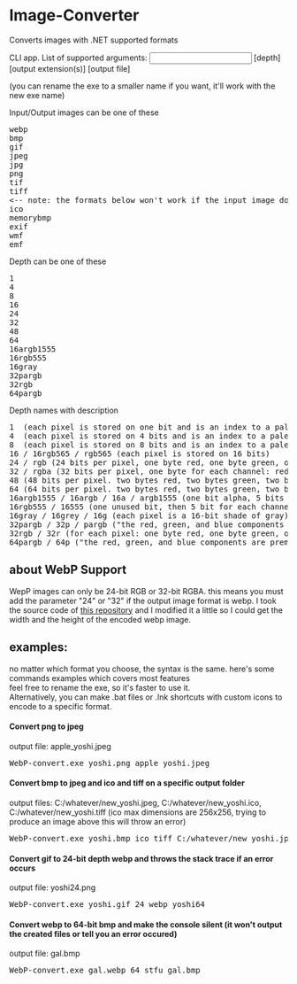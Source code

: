 # Image-Converter
Converts images with .NET supported formats

CLI app. List of supported arguments:
<input file> [depth] [output extension(s)] [output file]

(you can rename the exe to a smaller name if you want, it'll work with the new exe name)

Input/Output images can be one of these
<pre>
webp
bmp
gif
jpeg
jpg
png
tif
tiff
<-- note: the formats below won't work if the input image doesn't meet a certain criteria -->
ico
memorybmp
exif
wmf
emf
</pre>

Depth can be one of these
<pre>
1
4
8
16
24
32
48
64
16argb1555
16rgb555
16gray
32pargb
32rgb
64pargb
</pre>

Depth names with description
<pre>
1  (each pixel is stored on one bit and is an index to a palette of 2 colours)
4  (each pixel is stored on 4 bits and is an index to a palette of 16 colours)
8  (each pixel is stored on 8 bits and is an index to a palette of 256 colours)
16 / 16rgb565 / rgb565 (each pixel is stored on 16 bits)
24 / rgb (24 bits per pixel, one byte red, one byte green, one byte blue)
32 / rgba (32 bits per pixel, one byte for each channel: red, green, blue, alpha)
48 (48 bits per pixel. two bytes red, two bytes green, two bytes blue)
64 (64 bits per pixel. two bytes red, two bytes green, two bytes blue, two bytes alpha)
16argb1555 / 16argb / 16a / argb1555 (one bit alpha, 5 bits red, 5 bits green, 5 bits blue)
16rgb555 / 16555 (one unused bit, then 5 bit for each channel: red, green, blue)
16gray / 16grey / 16g (each pixel is a 16-bit shade of gray)
32pargb / 32p / pargb ("the red, green, and blue components are premultiplied according to the alpha component")
32rgb / 32r (for each pixel: one byte red, one byte green, one byte blue, and one unused byte. this happens when bmp version (0x1E) is set to 0 
64pargb / 64p ("the red, green, and blue components are premultiplied according to the alpha component")
</pre>

## about WebP Support
WepP images can only be 24-bit RGB or 32-bit RGBA. this means you must add the parameter "24" or "32" if the output image format is webp.
I took the source code of <a href="https://github.com/JosePineiro/WebP-wrapper">this repository</a> and I modified it a little so I could get the width and the height of the encoded webp image.

## examples:
no matter which format you choose, the syntax is the same. here's some commands examples which covers most features <br>
feel free to rename the exe, so it's faster to use it. <br>
Alternatively, you can make .bat files or .lnk shortcuts with custom icons to encode to a specific format.

#### Convert png to jpeg
output file: apple_yoshi.jpeg
<pre>WebP-convert.exe yoshi.png apple_yoshi.jpeg</pre>

#### Convert bmp to jpeg and ico and tiff on a specific output folder
output files: C:/whatever/new_yoshi.jpeg, C:/whatever/new_yoshi.ico, C:/whatever/new_yoshi.tiff
(ico max dimensions are 256x256, trying to produce an image above this will throw an error)
<pre>WebP-convert.exe yoshi.bmp ico tiff C:/whatever/new_yoshi.jpeg</pre>

#### Convert gif to 24-bit depth webp and throws the stack trace if an error occurs
output file: yoshi24.png
<pre>WebP-convert.exe yoshi.gif 24 webp yoshi64</pre>

#### Convert webp to 64-bit bmp and make the console silent (it won't output the created files or tell you an error occured)
output file: gal.bmp
<pre>WebP-convert.exe gal.webp 64 stfu gal.bmp</pre>
